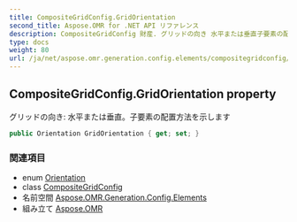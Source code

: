 ```yaml
---
title: CompositeGridConfig.GridOrientation
second_title: Aspose.OMR for .NET API リファレンス
description: CompositeGridConfig 財産. グリッドの向き 水平または垂直子要素の配置方法を示します
type: docs
weight: 80
url: /ja/net/aspose.omr.generation.config.elements/compositegridconfig/gridorientation/
---
```

## CompositeGridConfig.GridOrientation property

グリッドの向き: 水平または垂直。子要素の配置方法を示します

```csharp
public Orientation GridOrientation { get; set; }
```

### 関連項目

* enum [Orientation](../../../aspose.omr.generation/orientation/)
* class [CompositeGridConfig](../)
* 名前空間 [Aspose.OMR.Generation.Config.Elements](../../compositegridconfig/)
* 組み立て [Aspose.OMR](../../../)


